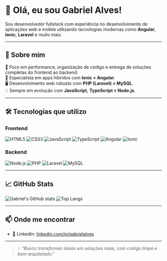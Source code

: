 # 👋 Olá, eu sou Gabriel Alves!

Sou desenvolvedor fullstack com experiência no desenvolvimento de aplicações web e mobile utilizando tecnologias modernas como **Angular**, **Ionic**, **Laravel** e muito mais.

---

## 🚀 Sobre mim

🎯 Foco em performance, organização de código e entrega de soluções completas do frontend ao backend.  
📱 Especialista em apps híbridos com **Ionic + Angular**.  
🖥️ Desenvolvimento web robusto com **PHP (Laravel)** e **MySQL**.  
💡 Sempre em evolução com **JavaScript**, **TypeScript** e **Node.js**.

---

## 🛠️ Tecnologias que utilizo

### Frontend

![HTML5](https://img.shields.io/badge/HTML5-E34F26?style=for-the-badge&logo=html5&logoColor=white)
![CSS3](https://img.shields.io/badge/CSS3-1572B6?style=for-the-badge&logo=css3&logoColor=white)
![JavaScript](https://img.shields.io/badge/JavaScript-F7DF1E?style=for-the-badge&logo=javascript&logoColor=black)
![TypeScript](https://img.shields.io/badge/TypeScript-3178C6?style=for-the-badge&logo=typescript&logoColor=white)
![Angular](https://img.shields.io/badge/Angular-DD0031?style=for-the-badge&logo=angular&logoColor=white)
![Ionic](https://img.shields.io/badge/Ionic-3880FF?style=for-the-badge&logo=ionic&logoColor=white)

### Backend

![Node.js](https://img.shields.io/badge/Node.js-339933?style=for-the-badge&logo=nodedotjs&logoColor=white)
![PHP](https://img.shields.io/badge/PHP-777BB4?style=for-the-badge&logo=php&logoColor=white)
![Laravel](https://img.shields.io/badge/Laravel-FF2D20?style=for-the-badge&logo=laravel&logoColor=white)
![MySQL](https://img.shields.io/badge/MySQL-4479A1?style=for-the-badge&logo=mysql&logoColor=white)

---

## 📈 GitHub Stats

![Gabriel's GitHub stats](https://github-readme-stats.vercel.app/api?username=SouzaR199&show_icons=true&theme=radical)
![Top Langs](https://github-readme-stats.vercel.app/api/top-langs/?username=SouzaR199&layout=compact&theme=radical)

---

## 📫 Onde me encontrar

- 💼 LinkedIn: [linkedin.com/in/gabrielalves](www.linkedin.com/in/gabriel-alves-ba1927178)

---

<!-- opcional -->
> 💡 *"Busco transformar ideias em soluções reais, com código limpo e bem arquitetado."*

